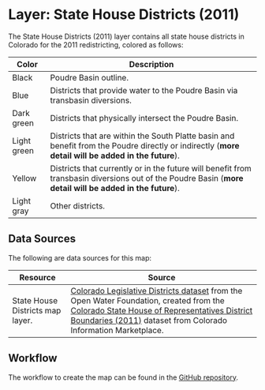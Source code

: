 # Layer: State House Districts (2011)

The State House Districts (2011) layer contains all state house districts in Colorado for the 2011 redistricting,
colored as follows:

| **Color** | **Description** |
| -- | -- |
| Black | Poudre Basin outline. |
| Blue | Districts that provide water to the Poudre Basin via transbasin diversions. |
| Dark green | Districts that physically intersect the Poudre Basin. |
| Light green | Districts that are within the South Platte basin and benefit from the Poudre directly or indirectly (**more detail will be added in the future**). |
| Yellow | Districts that currently or in the future will benefit from transbasin diversions out of the Poudre Basin (**more detail will be added in the future**). |
| Light gray | Other districts. |

## Data Sources

The following are data sources for this map:

| **Resource** | **Source** |
| -- | -- |
|  State House Districts map layer. | [Colorado Legislative Districts dataset](https://data.openwaterfoundation.org/state/co/circ/legislative-districts/) from the Open Water Foundation, created from the [Colorado State House of Representatives District Boundaries (2011)](https://data.colorado.gov/Legislative/Colorado-State-House-of-Representatives-District-B/jf7j-4sik) dataset from Colorado Information Marketplace. |

## Workflow

The workflow to create the map can be found in the [GitHub repository](https://github.com/OpenWaterFoundation/owf-infomapper-poudre/tree/master/workflow/BasinEntities/Political-LegislativeDistricts).
